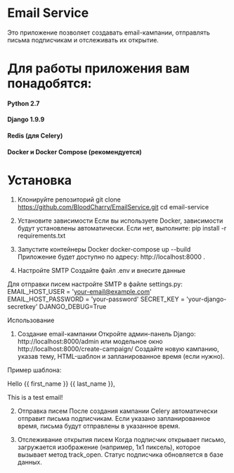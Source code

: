 <h1>Email Service</h1>
Это приложение позволяет создавать email-кампании, отправлять письма подписчикам и отслеживать их открытие.

# Для работы приложения вам понадобятся:

<h4>Python 2.7</h4>
<h4>Django 1.9.9</h4>
<h4>Redis (для Celery)</h4>
<h4>Docker и Docker Compose (рекомендуется)</h4>

# Установка
1. Клонируйте репозиторий
git clone https://github.com/BloodCharry/EmailService.git
cd email-service

3. Установите зависимости
Если вы используете Docker, зависимости будут установлены автоматически. Если нет, выполните:
pip install -r requirements.txt

3. Запустите контейнеры Docker
docker-compose up --build
Приложение будет доступно по адресу: http://localhost:8000 .

1. Настройте SMTP
Создайте файл .env и внесите данные

Для отправки писем настройте SMTP в файле settings.py:
 EMAIL_HOST_USER = 'your-email@example.com'
 EMAIL_HOST_PASSWORD = 'your-password'
 SECRET_KEY = 'your-django-secretkey'
 DJANGO_DEBUG=True

Использование
1. Создание email-кампании
Откройте админ-панель Django: http://localhost:8000/admin или модельное окно http://localhost:8000/create-campaign/
Создайте новую кампанию, указав тему, HTML-шаблон и запланированное время (если нужно).

Пример шаблона:
<p>Hello {{ first_name }} {{ last_name }},</p>
<p>This is a test email!</p>
<img src="http://localhost:8000/track-open/{{ subscriber_id }}/" alt="" style="display:none;" />

2. Отправка писем
После создания кампании Celery автоматически отправит письма подписчикам. Если указано запланированное время, письма будут отправлены в указанное время.

3. Отслеживание открытия писем
Когда подписчик открывает письмо, загружается изображение (например, 1x1 пиксель), которое вызывает метод track_open. Статус подписчика обновляется в базе данных.
